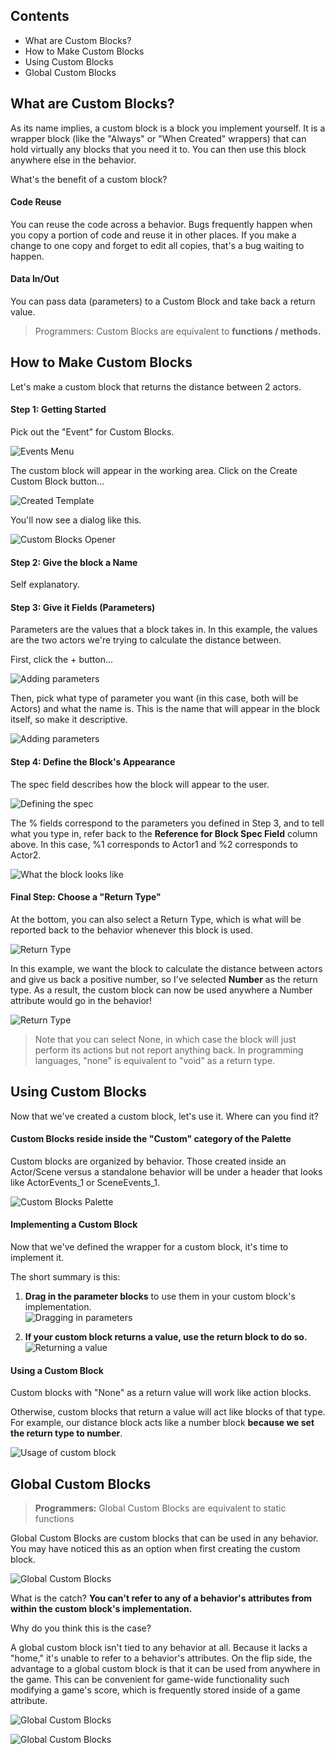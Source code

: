 ## Contents

* What are Custom Blocks?
* How to Make Custom Blocks
* Using Custom Blocks
* Global Custom Blocks
 

## What are Custom Blocks?

As its name implies, a custom block is a block you implement yourself. It is a wrapper block (like the "Always" or "When Created" wrappers) that can hold virtually any blocks that you need it to. You can then use this block anywhere else in the behavior.

What's the benefit of a custom block?

#### Code Reuse
You can reuse the code across a behavior. Bugs frequently happen when you copy a portion of code and reuse it in other places. If you make a change to one copy and forget to edit all copies, that's a bug waiting to happen.

#### Data In/Out
You can pass data (parameters) to a Custom Block and take back a return value.

> Programmers: Custom Blocks are equivalent to **functions / methods.**
 

## How to Make Custom Blocks

Let's make a custom block that returns the distance between 2 actors.

 
#### Step 1: Getting Started

Pick out the "Event" for Custom Blocks.

![Events Menu](https://raw.githubusercontent.com/Stencyl/stencylpedia/master/chapter-6/images/custom-blocks-1.png)

The custom block will appear in the working area. Click on the Create Custom Block button...

![Created Template](https://raw.githubusercontent.com/Stencyl/stencylpedia/master/chapter-6/images/custom-blocks-2.png)

You'll now see a dialog like this.

![Custom Blocks Opener](https://raw.githubusercontent.com/Stencyl/stencylpedia/master/chapter-6/images/custom-blocks-3.png)

#### Step 2: Give the block a Name

Self explanatory.

#### Step 3: Give it Fields (Parameters)

Parameters are the values that a block takes in. In this example, the values are the two actors we're trying to calculate the distance between.

First, click the + button...

![Adding parameters](https://raw.githubusercontent.com/Stencyl/stencylpedia/master/chapter-6/images/custom-blocks-5.png)

Then, pick what type of parameter you want (in this case, both will be Actors) and what the name is. This is the name that will appear in the block itself, so make it descriptive.

![Adding parameters](https://raw.githubusercontent.com/Stencyl/stencylpedia/master/chapter-6/images/custom-blocks-4.png)


#### Step 4: Define the Block's Appearance

The spec field describes how the block will appear to the user.

![Defining the spec](https://raw.githubusercontent.com/Stencyl/stencylpedia/master/chapter-6/images/custom-blocks-6.png)

The % fields correspond to the parameters you defined in Step 3, and to tell what you type in, refer back to the **Reference for Block Spec Field** column above. In this case, %1 corresponds to Actor1 and %2 corresponds to Actor2.

![What the block looks like](https://raw.githubusercontent.com/Stencyl/stencylpedia/master/chapter-6/images/custom-blocks-8.png)

#### Final Step: Choose a "Return Type"

At the bottom, you can also select a Return Type, which is what will be reported back to the behavior whenever this block is used.

![Return Type](https://raw.githubusercontent.com/Stencyl/stencylpedia/master/chapter-6/images/custom-blocks-7.png)

In this example, we want the block to calculate the distance between actors and give us back a positive number, so I've selected **Number** as the return type. As a result, the custom block can now be used anywhere a Number attribute would go in the behavior!

![Return Type](https://raw.githubusercontent.com/Stencyl/stencylpedia/master/chapter-6/images/custom-blocks-9.png)

> Note that you can select None, in which case the block will just perform its actions but not report anything back. In programming languages, "none" is equivalent to "void" as a return type.

 

## Using Custom Blocks

Now that we've created a custom block, let's use it. Where can you find it?


#### Custom Blocks reside inside the "Custom" category of the Palette

Custom blocks are organized by behavior. Those created inside an Actor/Scene versus a standalone behavior will be under a header that looks like ActorEvents_1 or SceneEvents_1.

![Custom Blocks Palette](https://raw.githubusercontent.com/Stencyl/stencylpedia/master/chapter-6/images/custom-blocks-10.png)

 
#### Implementing a Custom Block

Now that we've defined the wrapper for a custom block, it's time to implement it. 

The short summary is this:

1. **Drag in the parameter blocks** to use them in your custom block's implementation.
  <br/>![Dragging in parameters](https://raw.githubusercontent.com/Stencyl/stencylpedia/master/chapter-6/images/custom-blocks-13.png)

2. **If your custom block returns a value, use the return block to do so.**
  <br/>![Returning a value](https://raw.githubusercontent.com/Stencyl/stencylpedia/master/chapter-6/images/custom-blocks-12.png)


#### Using a Custom Block

Custom blocks with "None" as a return value will work like action blocks.

Otherwise, custom blocks that return a value will act like blocks of that type. For example, our distance block acts like a number block **because we set the return type to number**.

![Usage of custom block](https://raw.githubusercontent.com/Stencyl/stencylpedia/master/chapter-6/images/custom-blocks-15.png)
 

## Global Custom Blocks

> **Programmers:** Global Custom Blocks are equivalent to static functions

Global Custom Blocks are custom blocks that can be used in any behavior. You may have noticed this as an option when first creating the custom block.

![Global Custom Blocks](https://raw.githubusercontent.com/Stencyl/stencylpedia/master/chapter-6/images/custom-blocks-11.png)

What is the catch? **You can't refer to any of a behavior's attributes from within the custom block's implementation.**

Why do you think this is the case?

A global custom block isn't tied to any behavior at all. Because it lacks a "home," it's unable to refer to a behavior's attributes. On the flip side, the advantage to a global custom block is that it can be used from anywhere in the game. This can be convenient for game-wide functionality such modifying a game's score, which is frequently stored inside of a game attribute.

![Global Custom Blocks](https://raw.githubusercontent.com/Stencyl/stencylpedia/master/chapter-6/images/custom-blocks-17.png)

![Global Custom Blocks](https://raw.githubusercontent.com/Stencyl/stencylpedia/master/chapter-6/images/custom-blocks-16.png)
